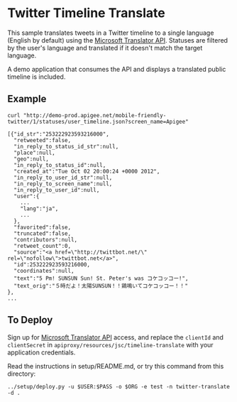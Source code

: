 # Twitter Timeline Translate

This sample translates tweets in a Twitter timeline to a single language
(English by default) using the [Microsoft Translator API](http://www.microsofttranslator.com/dev/).
Statuses are filtered by the user's language and translated if it doesn't
match the target language.

A demo application that consumes the API and displays a translated public timeline is included.

## Example

    curl "http://demo-prod.apigee.net/mobile-friendly-twitter/1/statuses/user_timeline.json?screen_name=Apigee"

    [{"id_str":"253222923593216000",
      "retweeted":false,
      "in_reply_to_status_id_str":null,
      "place":null,
      "geo":null,
      "in_reply_to_status_id":null,
      "created_at":"Tue Oct 02 20:00:24 +0000 2012",
      "in_reply_to_user_id_str":null,
      "in_reply_to_screen_name":null,
      "in_reply_to_user_id":null,
      "user":{
        ...
        "lang":"ja",
        ...
      },
      "favorited":false,
      "truncated":false,
      "contributors":null,
      "retweet_count":0,
      "source":"<a href=\"http://twittbot.net/\" rel=\"nofollow\">twittbot.net</a>",
      "id":253222923593216000,
      "coordinates":null,
      "text":"5 Pm! SUNSUN Sun! St. Peter's was コケコッコー!",
      "text_orig":"５時だよ！太陽SUNSUN！！鶏鳴いてコケコッコー！！"
    },
    ...

## To Deploy

Sign up for [Microsoft Translator API](http://www.microsofttranslator.com/dev/) access,
and replace the `clientId` and `clientSecret` in `apiproxy/resources/jsc/timeline-translate`
with your application credentials.

Read the instructions in setup/README.md, or try this command from this directory:

    ../setup/deploy.py -u $USER:$PASS -o $ORG -e test -n twitter-translate -d .

